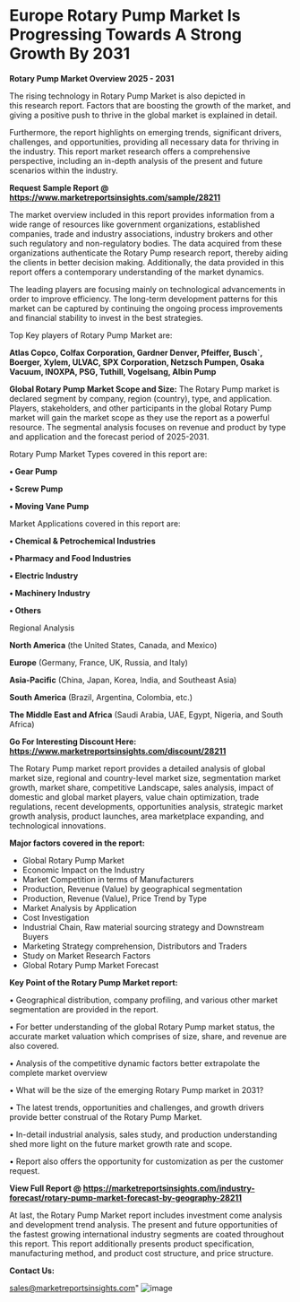 # Europe Rotary Pump Market Is Progressing Towards A Strong Growth By 2031

<Strong> Rotary Pump Market Overview 2025 - 2031</strong>

The rising technology in Rotary Pump Market is also depicted in this research report. Factors that are boosting the growth of the market, and giving a positive push to thrive in the global market is explained in detail.

Furthermore, the report highlights on emerging trends, significant drivers, challenges, and opportunities, providing all necessary data for thriving in the industry. This report market research offers a comprehensive perspective, including an in-depth analysis of the present and future scenarios within the industry.

<strong>Request Sample Report @ <a href=https://www.marketreportsinsights.com/sample/28211>https://www.marketreportsinsights.com/sample/28211</a></strong>

The market overview included in this report provides information from a wide range of resources like government organizations, established companies, trade and industry associations, industry brokers and other such regulatory and non-regulatory bodies. The data acquired from these organizations authenticate the Rotary Pump research report, thereby aiding the clients in better decision making. Additionally, the data provided in this report offers a contemporary understanding of the market dynamics.

The leading players are focusing mainly on technological advancements in order to improve efficiency. The long-term development patterns for this market can be captured by continuing the ongoing process improvements and financial stability to invest in the best strategies.

Top Key players of Rotary Pump Market are:

<strong>Atlas Copco, Colfax Corporation, Gardner Denver, Pfeiffer, Busch`, Boerger, Xylem, ULVAC, SPX Corporation, Netzsch Pumpen, Osaka Vacuum, INOXPA, PSG, Tuthill, Vogelsang, Albin Pump</strong>

<strong><b>Global Rotary Pump Market Scope and Size:</b></strong>
The Rotary Pump market is declared segment by company, region (country), type, and application. Players, stakeholders, and other participants in the global Rotary Pump market will gain the market scope as they use the report as a powerful resource. The segmental analysis focuses on revenue and product by type and application and the forecast period of 2025-2031.

Rotary Pump Market Types covered in this report are:

<strong>• Gear Pump

• Screw Pump

• Moving Vane Pump</strong>

Market Applications covered in this report are:

<strong>• Chemical & Petrochemical Industries

• Pharmacy and Food Industries

• Electric Industry

• Machinery Industry

• Others</strong> 

Regional Analysis

<strong>North America</strong> (the United States, Canada, and Mexico)

<strong>Europe</strong> (Germany, France, UK, Russia, and Italy)

<strong>Asia-Pacific</strong> (China, Japan, Korea, India, and Southeast Asia)

<strong>South America</strong> (Brazil, Argentina, Colombia, etc.)

<strong>The Middle East and Africa</strong> (Saudi Arabia, UAE, Egypt, Nigeria, and South Africa)

<strong>Go For Interesting Discount Here: <a href=https://www.marketreportsinsights.com/discount/28211>https://www.marketreportsinsights.com/discount/28211</a></strong>

The Rotary Pump market report provides a detailed analysis of global market size, regional and country-level market size, segmentation market growth, market share, competitive Landscape, sales analysis, impact of domestic and global market players, value chain optimization, trade regulations, recent developments, opportunities analysis, strategic market growth analysis, product launches, area marketplace expanding, and technological innovations.

<strong><b>Major factors covered in the report:</b></strong>
<ul>
  <li>Global Rotary Pump Market </li>
  <li>Economic Impact on the Industry</li>
  <li>Market Competition in terms of Manufacturers</li>
  <li>Production, Revenue (Value) by geographical segmentation</li>
  <li>Production, Revenue (Value), Price Trend by Type</li>
  <li>Market Analysis by Application</li>
  <li>Cost Investigation</li>
  <li>Industrial Chain, Raw material sourcing strategy and Downstream Buyers</li>
  <li>Marketing Strategy comprehension, Distributors and Traders</li>
  <li>Study on Market Research Factors</li>
  <li>Global Rotary Pump Market Forecast</li>
</ul>

<strong><b>Key Point of the Rotary Pump Market report:</b></strong>

• Geographical distribution, company profiling, and various other market segmentation are provided in the report.

• For better understanding of the global Rotary Pump market status, the accurate market valuation which comprises of size, share, and revenue are also covered.

• Analysis of the competitive dynamic factors better extrapolate the complete market overview

• What will be the size of the emerging Rotary Pump market in 2031?

• The latest trends, opportunities and challenges, and growth drivers provide better construal of the Rotary Pump Market.

• In-detail industrial analysis, sales study, and production understanding shed more light on the future market growth rate and scope.

• Report also offers the opportunity for customization as per the customer request.

<strong><b>View Full Report @ <a href=https://marketreportsinsights.com/industry-forecast/rotary-pump-market-forecast-by-geography-28211>https://marketreportsinsights.com/industry-forecast/rotary-pump-market-forecast-by-geography-28211</a></b></strong>


At last, the Rotary Pump Market report includes investment come analysis and development trend analysis. The present and future opportunities of the fastest growing international industry segments are coated throughout this report. This report additionally presents product specification, manufacturing method, and product cost structure, and price structure.

<strong>Contact Us:</strong>

sales@marketreportsinsights.com"
![image](https://github.com/user-attachments/assets/b2afebe9-914e-4190-ba32-bababad83647)
